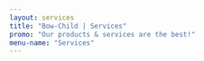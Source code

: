 ```yaml
---
layout: services
title: "Bow-Child | Services"
promo: "Our products & services are the best!"
menu-name: "Services"
---
```

